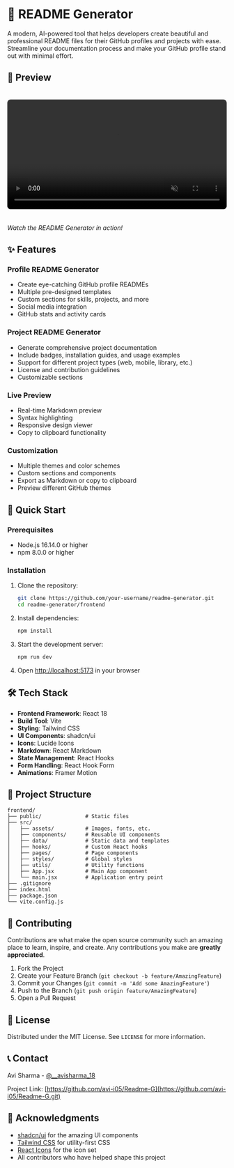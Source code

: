 # 📝 README Generator

A modern, AI-powered tool that helps developers create beautiful and professional README files for their GitHub profiles and projects with ease. Streamline your documentation process and make your GitHub profile stand out with minimal effort.

## 🎥 Preview

<video autoplay loop muted playsinline width="100%" style="border-radius: 8px; margin: 20px 0;">
  <source src="https://res.cloudinary.com/daspunqvs/video/upload/v1759674221/Screen_Recording_2025-10-05_195303_xznitf.mp4" type="video/mp4">
  Your browser does not support the video tag.
</video>

*Watch the README Generator in action!*

## ✨ Features

### Profile README Generator
- Create eye-catching GitHub profile READMEs
- Multiple pre-designed templates
- Custom sections for skills, projects, and more
- Social media integration
- GitHub stats and activity cards

### Project README Generator
- Generate comprehensive project documentation
- Include badges, installation guides, and usage examples
- Support for different project types (web, mobile, library, etc.)
- License and contribution guidelines
- Customizable sections

### Live Preview
- Real-time Markdown preview
- Syntax highlighting
- Responsive design viewer
- Copy to clipboard functionality

### Customization
- Multiple themes and color schemes
- Custom sections and components
- Export as Markdown or copy to clipboard
- Preview different GitHub themes

## 🚀 Quick Start

### Prerequisites
- Node.js 16.14.0 or higher
- npm 8.0.0 or higher

### Installation

1. Clone the repository:
   ```bash
   git clone https://github.com/your-username/readme-generator.git
   cd readme-generator/frontend
   ```

2. Install dependencies:
   ```bash
   npm install
   ```

3. Start the development server:
   ```bash
   npm run dev
   ```

4. Open [http://localhost:5173](http://localhost:5173) in your browser

## 🛠️ Tech Stack

- **Frontend Framework**: React 18
- **Build Tool**: Vite
- **Styling**: Tailwind CSS
- **UI Components**: shadcn/ui
- **Icons**: Lucide Icons
- **Markdown**: React Markdown
- **State Management**: React Hooks
- **Form Handling**: React Hook Form
- **Animations**: Framer Motion

## 📂 Project Structure

```
frontend/
├── public/              # Static files
├── src/
│   ├── assets/          # Images, fonts, etc.
│   ├── components/      # Reusable UI components
│   ├── data/            # Static data and templates
│   ├── hooks/           # Custom React hooks
│   ├── pages/           # Page components
│   ├── styles/          # Global styles
│   ├── utils/           # Utility functions
│   ├── App.jsx          # Main App component
│   └── main.jsx         # Application entry point
├── .gitignore
├── index.html
├── package.json
└── vite.config.js
```

## 🤝 Contributing

Contributions are what make the open source community such an amazing place to learn, inspire, and create. Any contributions you make are **greatly appreciated**.

1. Fork the Project
2. Create your Feature Branch (`git checkout -b feature/AmazingFeature`)
3. Commit your Changes (`git commit -m 'Add some AmazingFeature'`)
4. Push to the Branch (`git push origin feature/AmazingFeature`)
5. Open a Pull Request

## 📄 License

Distributed under the MIT License. See `LICENSE` for more information.

## 📞 Contact

Avi Sharma - [@__avisharma_18](https://instagram.com/__avisharma_18)

Project Link: [https://github.com/avi-i05/Readme-G](https://github.com/avi-i05/Readme-G.git)

## 🙏 Acknowledgments

- [shadcn/ui](https://ui.shadcn.com/) for the amazing UI components
- [Tailwind CSS](https://tailwindcss.com/) for utility-first CSS
- [React Icons](https://react-icons.github.io/react-icons/) for the icon set
- All contributors who have helped shape this project
